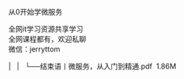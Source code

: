 从0开始学微服务

全网it学习资源共享学习<br>全网课程都有，欢迎私聊<br>微信：jerryttom<br>

| &nbsp;&nbsp;| &nbsp;&nbsp;└──结束语丨微服务，从入门到精通.pdf &nbsp;1.86M